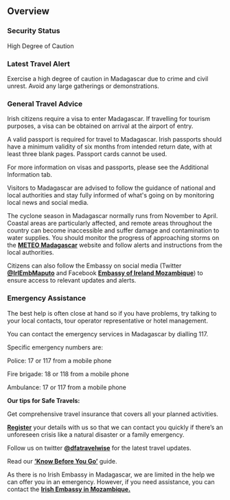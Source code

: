 ## Overview

### **Security Status**

High Degree of Caution

### **Latest Travel Alert**

Exercise a high degree of caution in Madagascar due to crime and civil unrest. Avoid any large gatherings or demonstrations.

### **General Travel Advice**

Irish citizens require a visa to enter Madagascar. If travelling for tourism purposes, a visa can be obtained on arrival at the airport of entry.

A valid passport is required for travel to Madagascar. Irish passports should have a minimum validity of six months from intended return date, with at least three blank pages. Passport cards cannot be used.

For more information on visas and passports, please see the Additional Information tab.

Visitors to Madagascar are advised to follow the guidance of national and local authorities and stay fully informed of what's going on by monitoring local news and social media.

The cyclone season in Madagascar normally runs from November to April. Coastal areas are particularly affected, and remote areas throughout the country can become inaccessible and suffer damage and contamination to water supplies. You should monitor the progress of approaching storms on the [**METEO Madagascar**](http://www.meteomadagascar.mg/vigilance) website and follow alerts and instructions from the local authorities.

Citizens can also follow the Embassy on social media (Twitter [**@IrlEmbMaputo**](https://twitter.com/IrlEmbMaputo) and Facebook [**Embassy of Ireland Mozambique**](https://www.facebook.com/EmbassyofIrelandMozambique/)) to ensure access to relevant updates and alerts.

### **Emergency Assistance**

The best help is often close at hand so if you have problems, try talking to your local contacts, tour operator representative or hotel management.

You can contact the emergency services in Madagascar by dialling 117.

Specific emergency numbers are:

Police: 17 or 117 from a mobile phone

Fire brigade: 18 or 118 from a mobile phone

Ambulance: 17 or 117 from a mobile phone

**Our tips for Safe Travels:**

Get comprehensive travel insurance that covers all your planned activities.

[**Register**](/en/dfa/overseas-travel/citizens-registration/) your details with us so that we can contact you quickly if there’s an unforeseen crisis like a natural disaster or a family emergency.

Follow us on twitter [**@dfatravelwise**](https://www.twitter.com/DFATravelWise) for the latest travel updates.

Read our [**‘Know Before You Go’**](/en/dfa/overseas-travel/know-before-you-go-/) guide.

As there is no Irish Embassy in Madagascar, we are limited in the help we can offer you in an emergency. However, if you need assistance, you can contact the [**Irish Embassy in Mozambique.**](/en/mozambique/maputo/)
